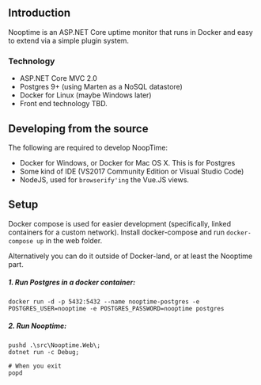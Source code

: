 ## Introduction
Nooptime is an ASP.NET Core uptime monitor that runs in Docker and easy to extend via a simple plugin system.

### Technology

- ASP.NET Core MVC 2.0
- Postgres 9+ (using Marten as a NoSQL datastore)
- Docker for Linux (maybe Windows later)
- Front end technology TBD.

## Developing from the source

The following are required to develop NoopTime:

- Docker for Windows, or Docker for Mac OS X. This is for Postgres
- Some kind of IDE (VS2017 Community Edition or Visual Studio Code)
- NodeJS, used for `browserify'ing` the Vue.JS views.

## Setup

Docker compose is used for easier development (specifically, linked containers 
for a custom network). Install docker-compose and run `docker-compose up` in the 
web folder.

Alternatively you can do it outside of Docker-land, or at least the Nooptime part.

##### 1. Run Postgres in a docker container:

```
docker run -d -p 5432:5432 --name nooptime-postgres -e POSTGRES_USER=nooptime -e POSTGRES_PASSWORD=nooptime postgres
```

##### 2. Run Nooptime:

```
pushd .\src\Nooptime.Web\;
dotnet run -c Debug;

# When you exit
popd
```
